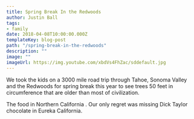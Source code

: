 ```yaml
---
title: Spring Break In the Redwoods
author: Justin Ball
tags:
- family
date: 2018-04-08T10:00:00.000Z
templateKey: blog-post
path: "/spring-break-in-the-redwoods"
description: ""
image: ""
imageUrl: https://img.youtube.com/xbdVs4FhZac/sddefault.jpg
---
```

<p>
  We took the kids on a 3000 mile road trip through Tahoe, Sonoma Valley and the Redwoods for spring break this year to see trees 50 feet in circumference that are older than most of civilization.


  The food in Northern California . Our only regret was missing Dick Taylor chocolate in Eureka California.
<p>
